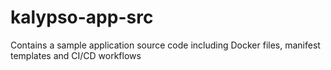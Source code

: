 # kalypso-app-src
Contains a sample application source code including Docker files, manifest templates and CI/CD workflows
